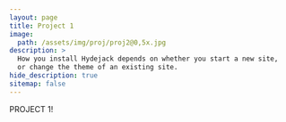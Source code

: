 ```yaml
---
layout: page
title: Project 1
image: 
  path: /assets/img/proj/proj2@0,5x.jpg
description: >
  How you install Hydejack depends on whether you start a new site,
  or change the theme of an existing site.
hide_description: true
sitemap: false
---
```


PROJECT 1!